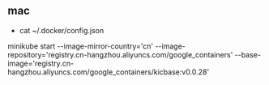 ## mac
* cat ~/.docker/config.json

minikube start --image-mirror-country='cn' --image-repository='registry.cn-hangzhou.aliyuncs.com/google_containers' --base-image='registry.cn-hangzhou.aliyuncs.com/google_containers/kicbase:v0.0.28'
